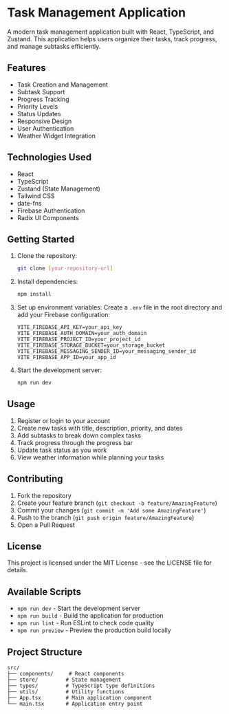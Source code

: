 # Task Management Application

A modern task management application built with React, TypeScript, and Zustand. This application helps users organize their tasks, track progress, and manage subtasks efficiently.

## Features

- Task Creation and Management
- Subtask Support
- Progress Tracking
- Priority Levels
- Status Updates
- Responsive Design
- User Authentication
- Weather Widget Integration

## Technologies Used

- React
- TypeScript
- Zustand (State Management)
- Tailwind CSS
- date-fns
- Firebase Authentication
- Radix UI Components

## Getting Started

1. Clone the repository:
   ```bash
   git clone [your-repository-url]
   ```

2. Install dependencies:
   ```bash
   npm install
   ```

3. Set up environment variables:
   Create a `.env` file in the root directory and add your Firebase configuration:
   ```
   VITE_FIREBASE_API_KEY=your_api_key
   VITE_FIREBASE_AUTH_DOMAIN=your_auth_domain
   VITE_FIREBASE_PROJECT_ID=your_project_id
   VITE_FIREBASE_STORAGE_BUCKET=your_storage_bucket
   VITE_FIREBASE_MESSAGING_SENDER_ID=your_messaging_sender_id
   VITE_FIREBASE_APP_ID=your_app_id
   ```

4. Start the development server:
   ```bash
   npm run dev
   ```

## Usage

1. Register or login to your account
2. Create new tasks with title, description, priority, and dates
3. Add subtasks to break down complex tasks
4. Track progress through the progress bar
5. Update task status as you work
6. View weather information while planning your tasks

## Contributing

1. Fork the repository
2. Create your feature branch (`git checkout -b feature/AmazingFeature`)
3. Commit your changes (`git commit -m 'Add some AmazingFeature'`)
4. Push to the branch (`git push origin feature/AmazingFeature`)
5. Open a Pull Request

## License

This project is licensed under the MIT License - see the LICENSE file for details.

## Available Scripts

- `npm run dev` - Start the development server
- `npm run build` - Build the application for production
- `npm run lint` - Run ESLint to check code quality
- `npm run preview` - Preview the production build locally

## Project Structure

```
src/
├── components/     # React components
├── store/         # State management
├── types/         # TypeScript type definitions
├── utils/         # Utility functions
├── App.tsx        # Main application component
└── main.tsx       # Application entry point
``` 